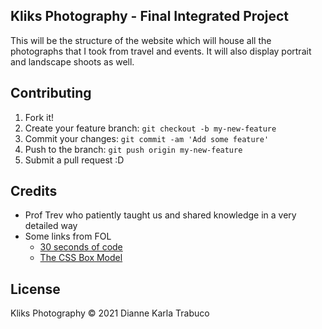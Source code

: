 <h2> Kliks Photography - Final Integrated Project </h2>

This will be the structure of the website which will house all the photographs that I took from travel and events. It will also display portrait and landscape shoots as well.

## Contributing

1. Fork it!
2. Create your feature branch: `git checkout -b my-new-feature`
3. Commit your changes: `git commit -am 'Add some feature'`
4. Push to the branch: `git push origin my-new-feature`
5. Submit a pull request :D


## Credits

* Prof Trev who patiently taught us and shared knowledge in a very detailed way
* Some links from FOL
    * [30 seconds of code](https://www.30secondsofcode.org/articles/s/css-units-cheatsheet)
    * [The CSS Box Model](https://css-tricks.com/the-css-box-model/)

## License

Kliks Photography © 2021
Dianne Karla Trabuco
